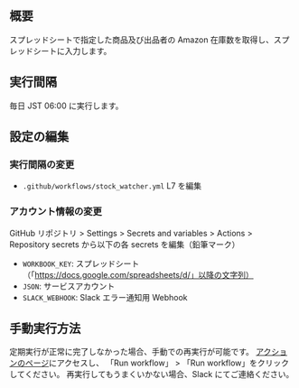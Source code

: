 ## 概要

スプレッドシートで指定した商品及び出品者の Amazon 在庫数を取得し、スプレッドシートに入力します。

## 実行間隔

毎日 JST 06:00 に実行します。

## 設定の編集

### 実行間隔の変更

- `.github/workflows/stock_watcher.yml` L7 を編集

### アカウント情報の変更

GitHub リポジトリ > Settings > Secrets and variables > Actions > Repository secrets から以下の各 secrets を編集（鉛筆マーク）

- `WORKBOOK_KEY`: スプレッドシート（「https://docs.google.com/spreadsheets/d/」以降の文字列）
- `JSON`: サービスアカウント
- `SLACK_WEBHOOK`: Slack エラー通知用 Webhook

## 手動実行方法

定期実行が正常に完了しなかった場合、手動での再実行が可能です。
[アクションのページ](https://github.com/vyper-japan/boss_spreadsheet/actions/workflows/stock_watcher.yml)にアクセスし、
「Run workflow」 > 「Run workflow」をクリックしてください。
再実行してもうまくいかない場合、Slack にてご連絡ください。
